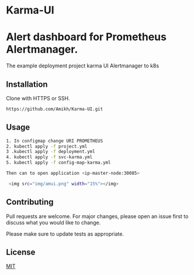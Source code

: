 # Karma-UI
# Alert dashboard for Prometheus Alertmanager.

The example deployment project karma UI Alertmanager to k8s

## Installation

Clone with HTTPS or SSH. 


```bash
https://github.com/Amikh/Karma-UI.git
```

## Usage

```bash
1. In configmap change URI PROMETHEUS
2. kubectl apply -f project.yml
3 .kubectl apply -f deployment.yml
4. kubectl apply -f svc-karma.yml
5. kubectl apply -f config-map-karma.yml

Then can to open application <ip-master-node:30085>

 <img src="img/amui.png" width="15%"></img> 

```

## Contributing
Pull requests are welcome. For major changes, please open an issue first to discuss what you would like to change.

Please make sure to update tests as appropriate.

## License
[MIT](https://choosealicense.com/licenses/mit/)